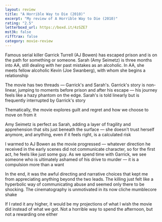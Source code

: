 ```yaml
---
layout: review
title: "A Horrible Way to Die (2010)"
excerpt: "My review of A Horrible Way to Die (2010)"
rating: "2.5"
letterboxd_url: https://boxd.it/4zSZE7
mst3k: false
rifftrax: false
category: movie-review
---
```


Famous serial killer Garrick Turrell (AJ Bowen) has escaped prison and is on the path for something or someone. Sarah (Amy Seimetz) is three months into AA, still dealing with her past mistakes as an alcoholic. In AA, she meets fellow alcoholic Kevin (Joe Swanberg), with whom she begins a relationship

The movie has two threads — Garrick's and Sarah's. Garrick's story is non-linear, jumping to moments before prison and after his escape — his journey feels like a hazy phantom on the edge. Sarah's is told linearly but is frequently interrupted by Garrick's story

Thematically, the movie explores guilt and regret and how we choose to move on from it

Amy Seimetz is perfect as Sarah, adding a layer of fragility and apprehension that sits just beneath the surface — she doesn't trust herself anymore, and anything, even if it feels right, is a calculated risk

I warmed to AJ Bowen as the movie progressed — whatever direction he received in the early scenes did not communicate character, so for the first act, he feels like just some guy. As we spend time with Garrick, we see someone who is ultimately ashamed of his drive to murder — it is a compulsion more than a want

In the end, it was the awful directing and narrative choices that kept me from appreciating anything beyond the two leads. The killing just felt like a hyperbolic way of communicating abuse and seemed only there to be shocking. The cinematography is unmotivated in its now cliche mumblecore shake

If I rated it any higher, it would be my projections of what I wish the movie did instead of what we got. Not a horrible way to spend the afternoon, but not a rewarding one either
